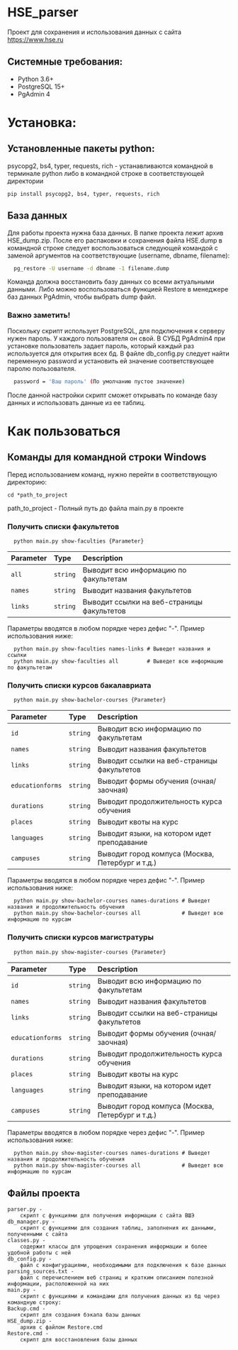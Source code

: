 
# HSE_parser

Проект для сохранения и использования данных с сайта https://www.hse.ru 
## Системные требования:
* Python 3.6+
* PostgreSQL 15+
* PgAdmin 4
# Установка:
## Установленные пакеты python:
psycopg2, bs4, typer, requests, rich - устанавливаются командной в терминале python либо в командной строке в соответствующей директории
```
pip install psycopg2, bs4, typer, requests, rich
```

## База данных

Для работы проекта нужна база данных. В папке проекта лежит архив HSE_dump.zip. После его распаковки и сохранения файла HSE.dump в командной строке следует воспользоваться следующей командой с заменой аргументов на соответствующие (username, dbname, filename):

```bash
  pg_restore -U username -d dbname -1 filename.dump
```
Команда должна восстановить базу данных со всеми актуальными данными. 
Либо можно воспользоваться функцией Restore в менеджере баз данных PgAdmin, чтобы выбрать dump файл.

### Важно заметить!
Поскольку скрипт использует PostgreSQL, для подключения к серверу нужен пароль. У каждого пользователя он свой. В СУБД 
PgAdmin4 при установке пользователь задает пароль, который каждый раз используется для открытия всех бд. В файле db_config.py 
следует найти переменную password и установить ей значение соответствующее паролю пользователя.
```bash
  password = 'Ваш пароль' (По умолчанию пустое значение)
```
После данной настройки скрипт сможет открывать по команде базу данных и использовать данные из ее таблиц.
# Как пользоваться
## Команды для командной строки Windows
Перед использованием команд, нужно перейти в соответствующую директорию:

```
cd *path_to_project
```
path_to_project - Полный путь до файла main.py в проекте 
### Получить списки факультетов

```
  python main.py show-faculties {Parameter}
```

| Parameter | Type     | Description                |
| :-------- | :------- | :------------------------- |
| `all` | `string` | Выводит всю информацию по факультетам |
| `names` | `string` | Выводит названия факультетов |
| `links` | `string` | Выводит ссылки на веб-страницы факультетов |

Параметры вводятся в любом порядке через дефис "-". Пример использования ниже:
```
  python main.py show-faculties names-links # Выведет названия и ссылки
  python main.py show-faculties all         # Выведет всю информацию по факультетам 
```
### Получить списки курсов бакалавриата

```
  python main.py show-bachelor-courses {Parameter}
```


| Parameter | Type     | Description                       |
| :-------- | :------- | :-------------------------------- |
| `id`      | `string` | Выводит всю информацию по факультетам |
| `names` | `string` | Выводит названия факультетов |
| `links` | `string` | Выводит ссылки на веб-страницы факультетов |
| `educationforms` | `string` | Выводит формы обучения (очная/заочная) |
| `durations` | `string` | Выводит продолжительность курса обучения |
| `places` | `string` | Выводит квоты на курс |
| `languages` | `string` | Выводит языки, на котором идет преподавание |
| `campuses` | `string` | Выводит город компуса (Москва, Петербург и т.д.) |

Параметры вводятся в любом порядке через дефис "-". Пример использования ниже:
```
  python main.py show-bachelor-courses names-durations # Выведет названия и продолжительность обучения
  python main.py show-bachelor-courses all             # Выведет всю информацию по курсам 
```

### Получить списки курсов магистратуры

```
  python main.py show-magister-courses {Parameter}
```


| Parameter | Type     | Description                       |
| :-------- | :------- | :-------------------------------- |
| `id`      | `string` | Выводит всю информацию по факультетам |
| `names` | `string` | Выводит названия факультетов |
| `links` | `string` | Выводит ссылки на веб-страницы факультетов |
| `educationforms` | `string` | Выводит формы обучения (очная/заочная) |
| `durations` | `string` | Выводит продолжительность курса обучения |
| `places` | `string` | Выводит квоты на курс |
| `languages` | `string` | Выводит языки, на котором идет преподавание |
| `campuses` | `string` | Выводит город компуса (Москва, Петербург и т.д.) |

Параметры вводятся в любом порядке через дефис "-". Пример использования ниже:
```
  python main.py show-magister-courses names-durations # Выведет названия и продолжительность обучения
  python main.py show-magister-courses all             # Выведет всю информацию по курсам 
```


## Файлы проекта

```
parser.py -
    скрипт с функциями для получения информации с сайта ВШЭ
db_manager.py -
    скрипт с функциями для создания таблиц, заполнения их данными, полученными с сайта
classes.py -
    содержит классы для упрощения сохранения информации и более удобной работы с ней
db_config.py -
    файл с конфигурациями, необходимыми для подключения к базе данных
parsing_sources.txt -
    файл с перечислением веб страниц и кратким описанием полезной информации, расположенной на них
main.py -
    скрипт с функциями и командами для получения данных из бд через командную строку:
Backup.cmd -
    скрипт для создания бэкапа базы данных
HSE_dump.zip -
    архив с файлом Restore.cmd
Restore.cmd -
    скрипт для восстановления базы данных
```

